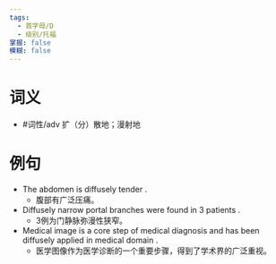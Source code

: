 ```yaml
---
tags:
  - 首字母/D
  - 级别/托福
掌握: false
模糊: false
---
```

# 词义
- #词性/adv  扩（分）散地；漫射地
# 例句
- The abdomen is diffusely tender .
	- 腹部有广泛压痛。
- Diffusely narrow portal branches were found in 3 patients .
	- 3例为门静脉弥漫性狭窄。
- Medical image is a core step of medical diagnosis and has been diffusely applied in medical domain .
	- 医学图像作为医学诊断的一个重要步骤，得到了学术界的广泛重视。
